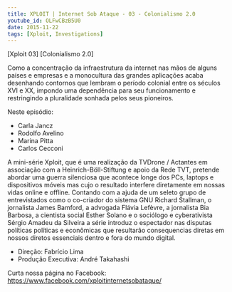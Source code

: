 ```yaml
---
title: XPLOIT | Internet Sob Ataque - 03 - Colonialismo 2.0
youtube_id: OLFwCBzB5U0
date: 2015-11-22
tags: [Xploit, Investigations]
---
```


[Xploit 03] [Colonialismo 2.0]

Como a concentração da infraestrutura da internet nas mãos de alguns países e empresas e a monocultura das grandes aplicações acaba desenhando contornos que lembram o período colonial entre os séculos XVI e XX, impondo uma dependência para seu funcionamento  e restringindo a pluralidade sonhada pelos seus pioneiros.

Neste episódio:

- Carla Jancz
- Rodolfo Avelino
- Marina Pitta
- Carlos Cecconi

A mini-série Xploit, que é uma realização da TVDrone / Actantes em associação com a Heinrich-Böll-Stiftung e apoio da Rede TVT, pretende abordar uma guerra silenciosa que acontece longe dos PCs, laptops e dispositivos móveis mas cujo o resultado interfere diretamente em nossas vidas online e offline. Contando com a ajuda de um seleto grupo de entrevistados como o co-criador do sistema GNU Richard Stallman, o jornalista James Bamford, a advogada Flávia Lefèvre, a jornalista Bia Barbosa, a cientista social Esther Solano e o sociólogo e cyberativista Sérgio Amadeu da Silveira a série introduz o espectador nas disputas políticas políticas e econômicas que resultarão consequencias diretas em nossos diretos essenciais dentro e fora do mundo digital.

- Direção: Fabrício Lima
- Produção Executiva: André Takahashi

Curta nossa página no Facebook: <https://www.facebook.com/xploitinternetsobataque/>
